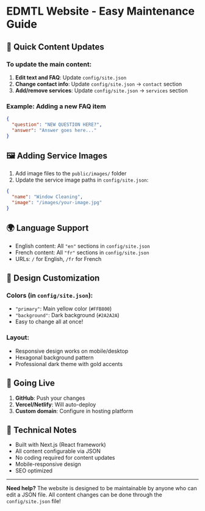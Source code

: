 # EDMTL Website - Easy Maintenance Guide

## 🎯 Quick Content Updates

### To update the main content:
1. **Edit text and FAQ**: Update `config/site.json`
2. **Change contact info**: Update `config/site.json` → `contact` section
3. **Add/remove services**: Update `config/site.json` → `services` section

### Example: Adding a new FAQ item
```json
{
  "question": "NEW QUESTION HERE?",
  "answer": "Answer goes here..."
}
```

## 🖼️ Adding Service Images

1. Add image files to the `public/images/` folder
2. Update the service image paths in `config/site.json`:
```json
{
  "name": "Window Cleaning",
  "image": "/images/your-image.jpg"
}
```

## 🌍 Language Support

- English content: All `"en"` sections in `config/site.json`
- French content: All `"fr"` sections in `config/site.json`
- URLs: `/` for English, `/fr` for French

## 🎨 Design Customization

### Colors (in `config/site.json`):
- `"primary"`: Main yellow color (`#FFB800`)
- `"background"`: Dark background (`#2A2A2A`)
- Easy to change all at once!

### Layout:
- Responsive design works on mobile/desktop
- Hexagonal background pattern
- Professional dark theme with gold accents

## 🚀 Going Live

1. **GitHub**: Push your changes
2. **Vercel/Netlify**: Will auto-deploy
3. **Custom domain**: Configure in hosting platform

## 🔧 Technical Notes

- Built with Next.js (React framework)
- All content configurable via JSON
- No coding required for content updates
- Mobile-responsive design
- SEO optimized

---

**Need help?** The website is designed to be maintainable by anyone who can edit a JSON file. All content changes can be done through the `config/site.json` file!
